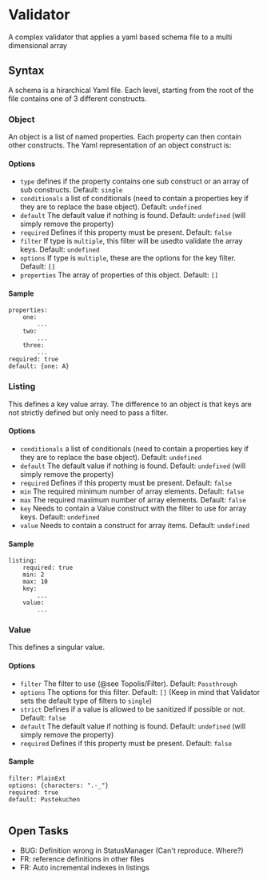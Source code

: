 # Validator
A complex validator that applies a yaml based schema file to a multi dimensional array

## Syntax
A schema is a hirarchical Yaml file. Each level, starting from the root of the file contains one of 3 different constructs.

### Object
An object is a list of named properties. Each property can then contain other constructs.
The Yaml representation of an object construct is:
  
#### Options
- `type` defines if the property contains one sub construct or an array of sub constructs. Default: `single`
- `conditionals` a list of conditionals (need to contain a properties key if they are to replace the base object). Default: `undefined`
- `default` The default value if nothing is found. Default: `undefined` (will simply remove the property)
- `required` Defines if this property must be present. Default: `false`
- `filter` If type is `multiple`, this filter will be usedto validate the array keys. Default: `undefined`
- `options` If type is `multiple`, these are the options for the key filter. Default: `[]`
- `properties` The array of properties of this object. Default: `[]`

#### Sample
```
properties:
    one:
        ...
    two:
        ...
    three:
        ...
required: true
default: {one: A}        
```

### Listing
This defines a key value array. The difference to an object is that keys are not strictly defined but only need to pass 
a filter.

#### Options
- `conditionals` a list of conditionals (need to contain a properties key if they are to replace the base object). Default: `undefined`
- `default` The default value if nothing is found. Default: `undefined` (will simply remove the property)
- `required` Defines if this property must be present. Default: `false`
- `min` The required minimum number of array elements. Default: `false`
- `max` The required maximum number of array elements. Default: `false`
- `key` Needs to contain a Value construct with the filter to use for array keys. Default: `undefined`
- `value` Needs to contain a construct for array items. Default: `undefined`

#### Sample
```
listing:
    required: true
    min: 2
    max: 10
    key:
        ...
    value:
        ...        
```

### Value
This defines a singular value.

#### Options
- `filter` The filter to use (@see Topolis/Filter). Default: `Passthrough`
- `options` The options for this filter. Default: `[]` (Keep in mind that Validator sets the default type of filters to `single`)
- `strict` Defines if a value is allowed to be sanitized if possible or not. Default: `false`
- `default` The default value if nothing is found. Default: `undefined` (will simply remove the property)
- `required` Defines if this property must be present. Default: `false`

#### Sample
```
filter: PlainExt
options: {characters: ".-_"}
required: true
default: Pustekuchen
        
```

## Open Tasks
- BUG: Definition wrong in StatusManager (Can't reproduce. Where?)
- FR: reference definitions in other files
- FR: Auto incremental indexes in listings